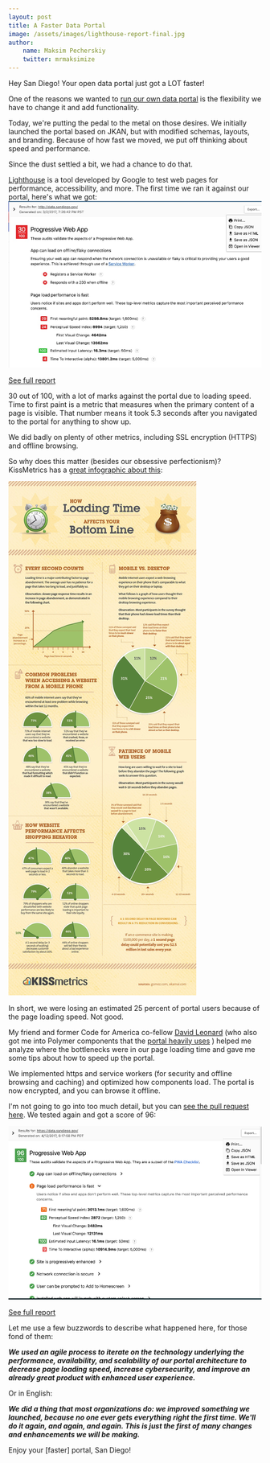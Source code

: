 ```yaml
---
layout: post
title: A Faster Data Portal
image: /assets/images/lighthouse-report-final.jpg
author:
    name: Maksim Pecherskiy
    twitter: mrmaksimize
---
```


Hey San Diego!  Your open data portal just got a LOT faster!

One of the reasons we wanted to [run our own data portal](https://data.sandiego.gov/stories/portal-refresh) is the flexibility we have to change it and add functionality.


Today, we're putting the pedal to the metal on those desires.  We initially launched the portal based on JKAN,  but with modified schemas, layouts, and branding.  Because of how fast we moved, we put off thinking about speed and performance.

Since the dust settled a bit, we had a chance to do that.


<!--more-->

[Lighthouse](https://developers.google.com/web/tools/lighthouse/) is a tool developed by Google to test web pages for performance, accessibility, and more.  The first time we ran it against our portal, here's what we got:
![Click to see full report](/assets/images/lighthouse-previous.jpg)

[See full report](http://theia.datasd.org.s3.amazonaws.com/data.sandiego.gov_2017-03-02_19-26-42.html)

30 out of 100, with a lot of marks against the portal due to loading speed.  Time to first paint is a metric that measures when the primary content of a page is visible. That number means it took 5.3 seconds after you navigated to the portal for anything to show up.

We did badly on plenty of other metrics, including SSL encryption (HTTPS) and offline browsing.

So why does this matter (besides our obsessive perfectionism)?  KissMetrics has a [great infographic about this](https://blog.kissmetrics.com/loading-time/?wide=1):

![Loading Time](/assets/images/kissmetrics-loading.jpg)

In short, we were losing an estimated 25 percent of portal users because of the page loading speed.  Not good.

My friend and former Code for America co-fellow [David Leonard](http://twitter.com/davidleonardii) (who also got me into Polymer components that the [portal heavily uses](https://data.sandiego.gov/stories/portal-refresh) ) helped me analyze where the bottlenecks were in our page loading time and gave me some tips about how to speed up the portal.

We implemented https and service workers (for security and offline browsing and caching) and optimized how components load. The portal is now encrypted, and you can browse it offline.

I'm not going to go into too much detail, but you can [see the pull request here](https://github.com/cityofsandiego/seaboard/pull/140).  We tested again and got a score of 96:

![New Lighthouse](/assets/images/lighthouse-report-final.jpg)

[See full report](http://theia.datasd.org.s3.amazonaws.com/data.sandiego.gov_2017-04-12_18-17-58.html)

Let me use a few buzzwords to describe what happened here, for those fond of them:

***We used an agile process to iterate on the technology underlying the performance, availability, and scalability of our portal architecture to decrease page loading speed, increase cybersecurity, and improve an already great product with enhanced user experience.***

Or in English:


***We did a thing that most organizations do: we improved something we launched, because no one ever gets everything right the first time.  We'll do it again, and again, and again. This is just the first of many changes and enhancements we will be making.***

Enjoy your [faster] portal, San Diego!
